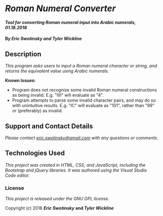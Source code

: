 # _Roman Numeral Converter_

#### _Tool for converting Roman numeral input into Arabic numerals, 01.18.2018_

#### By _**Eric Swotinsky** and **Tyler Wickline**_

## Description

_This program asks users to input a Roman numeral character or string, and returns the equivalent value using Arabic numerals._

**Known Issues:**
* Program does not recognize some invalid Roman numeral constructions as being invalid. E.g. "IIII" will evaluate as "4".
* Program attempts to parse some invalid character pairs, and may do so with unintuitive results. E.g. "IC" will evaluate as "101", rather than "99" or (preferably) as invalid.

## Support and Contact Details

_Please contact eric.swotinsky@gmail.com with any questions or comments._

## Technologies Used

_This project was created in HTML, CSS, and JavaScript, including the Bootstrap and jQuery libraries. It was authored using the Visual Studio Code editor._

### License

*This project is released under the GNU GPL license.*

Copyright (c) 2018 **_Eric Swotinsky_ and _Tyler Wickline_**